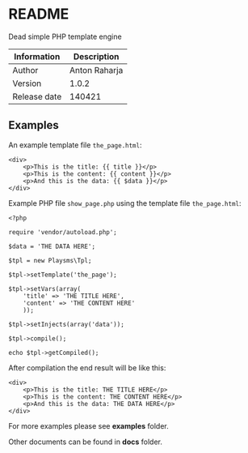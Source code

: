 README
======

Dead simple PHP template engine

Information      | Description
---------------- | ----------------
Author           | Anton Raharja
Version          | 1.0.2
Release date     | 140421

Examples
--------

An example template file `the_page.html`:

```
<div>
	<p>This is the title: {{ title }}</p>
	<p>This is the content: {{ content }}</p>
	<p>And this is the data: {{ $data }}</p>
</div>
```

Example PHP file `show_page.php` using the template file `the_page.html`:

```
<?php

require 'vendor/autoload.php';

$data = 'THE DATA HERE';

$tpl = new Playsms\Tpl;

$tpl->setTemplate('the_page');

$tpl->setVars(array(
	'title' => 'THE TITLE HERE',
	'content' => 'THE CONTENT HERE'
	));

$tpl->setInjects(array('data'));

$tpl->compile();

echo $tpl->getCompiled();
```

After compilation the end result will be like this:
```
<div>
	<p>This is the title: THE TITLE HERE</p>
	<p>This is the content: THE CONTENT HERE</p>
	<p>And this is the data: THE DATA HERE</p>
</div>
```


For more examples please see **examples** folder.

Other documents can be found in **docs** folder.
